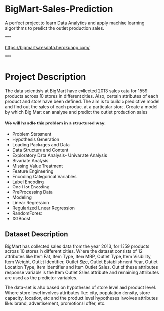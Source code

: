 # BigMart-Sales-Prediction
A perfect project to learn Data Analytics and apply machine learning algorithms to predict the outlet production sales.


"""

https://bigmartsalesdata.herokuapp.com/


"""
# Project Description
The data scientists at BigMart have collected 2013 sales data for 1559 products across 10 stores in different cities. Also, certain attributes of each product and store have been defined. The aim is to build a predictive model and find out the sales of each product at a particular store. Create a model by which Big Mart can analyse and predict the outlet production sales

#### We will handle this problem in a structured way.

- Problem Statement
- Hypothesis Generation
- Loading Packages and Data
- Data Structure and Content
- Exploratory Data Analysis- Univariate Analysis
- Bivariate Analysis
- Missing Value Treatment
- Feature Engineering
- Encoding Categorical Variables
- Label Encoding
- One Hot Encoding
- PreProcessing Data
- Modeling
- Linear Regression
- Regularized Linear Regression
- RandomForest
- XGBoost

## Dataset Description 
BigMart has collected sales data from the year 2013, for 1559 products across 10 stores in different cities. Where the dataset consists of 12 attributes like Item Fat, Item Type, Item MRP, Outlet Type, Item Visibility, Item Weight, Outlet Identifier, Outlet Size, Outlet Establishment Year, Outlet Location Type, Item Identifier and Item Outlet Sales. Out of these attributes response variable is the Item Outlet Sales attribute and remaining attributes are used as the predictor variables. 

The data-set is also based on hypotheses of store level and product level. Where store level involves attributes like: city, population density, store capacity, location, etc and the product level hypotheses involves attributes like: brand, advertisement, promotional offer, etc.

